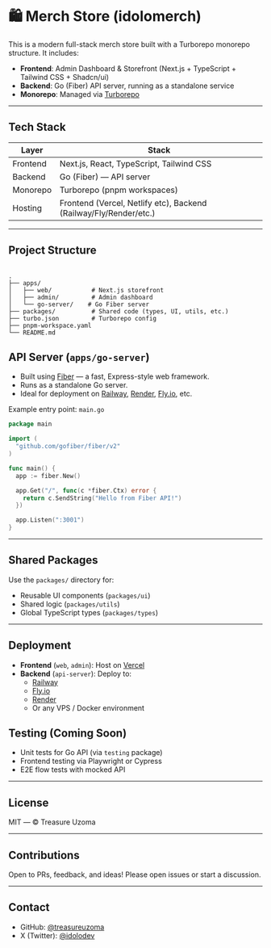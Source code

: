 # 🛍️ Merch Store (idolomerch)

This is a modern full-stack merch store built with a Turborepo monorepo structure. It includes:

- **Frontend**: Admin Dashboard & Storefront (Next.js + TypeScript + Tailwind CSS + Shadcn/ui)
- **Backend**: Go (Fiber) API server, running as a standalone service
- **Monorepo**: Managed via [Turborepo](https://turborepo.com)

---

## Tech Stack

| Layer    | Stack                                                             |
| -------- | ----------------------------------------------------------------- |
| Frontend | Next.js, React, TypeScript, Tailwind CSS                          |
| Backend  | Go (Fiber) — API server                                           |
| Monorepo | Turborepo (pnpm workspaces)                                       |
| Hosting  | Frontend (Vercel, Netlify etc), Backend (Railway/Fly/Render/etc.) |

---

## Project Structure

```

.
├── apps/
│   ├── web/           # Next.js storefront
│   ├── admin/         # Admin dashboard
│   └── go-server/    # Go Fiber server
├── packages/          # Shared code (types, UI, utils, etc.)
├── turbo.json         # Turborepo config
├── pnpm-workspace.yaml
└── README.md

```

## API Server (`apps/go-server`)

- Built using [Fiber](https://gofiber.io) — a fast, Express-style web framework.
- Runs as a standalone Go server.
- Ideal for deployment on [Railway](https://railway.app), [Render](https://render.com), [Fly.io](https://fly.io), etc.

Example entry point: `main.go`

```go
package main

import (
  "github.com/gofiber/fiber/v2"
)

func main() {
  app := fiber.New()

  app.Get("/", func(c *fiber.Ctx) error {
    return c.SendString("Hello from Fiber API!")
  })

  app.Listen(":3001")
}
```

---

## Shared Packages

Use the `packages/` directory for:

- Reusable UI components (`packages/ui`)
- Shared logic (`packages/utils`)
- Global TypeScript types (`packages/types`)

---

## Deployment

- **Frontend** (`web`, `admin`): Host on [Vercel](https://vercel.com)
- **Backend** (`api-server`): Deploy to:
  - [Railway](https://railway.app)
  - [Fly.io](https://fly.io)
  - [Render](https://render.com)
  - Or any VPS / Docker environment

## Testing (Coming Soon)

- Unit tests for Go API (via `testing` package)
- Frontend testing via Playwright or Cypress
- E2E flow tests with mocked API

---

## License

MIT — © Treasure Uzoma

---

## Contributions

Open to PRs, feedback, and ideas! Please open issues or start a discussion.

---

## Contact

- GitHub: [@treasureuzoma](https://github.com/treasureuzoma)
- X (Twitter): [@idolodev](https://x.com/idolodev)
